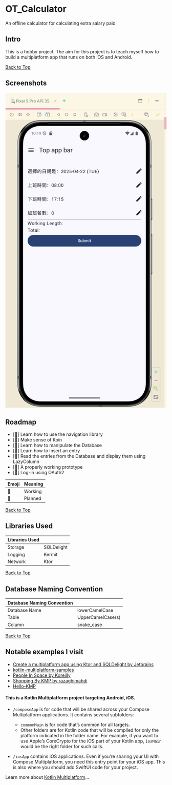 # OT_Calculator
An offline calculator for calculating extra salary paid

## Intro
This is a hobby project.
The aim for this project is to teach myself how to build a multiplatform app that runs on both iOS and Android.

[//]: # (Also, to make my life easier.)

[Back to Top]

[//]: # (Pictures)
## Screenshots
![App-Screenshot]

[//]: # (Path to pictures)
[App-Screenshot]: ./readme.d/App-Screenshot.png

[//]: # (## If things go sideways:)
[//]: # (type `./gradlew cleanBuildCache`)
[//]: # (type `rm -r ~/.gradle/caches/`)

## Roadmap
- [🔧] Learn how to use the navigation library
- [🔧] Make sense of Koin
- [🔧] Learn how to manipulate the Database
- [🔧] Learn how to insert an entry
- [🔧] Read the entries from the Database and display them using LazyColumn
- [🔧] A properly working prototype
- [📝] Log-in using OAuth2

| Emoji | Meaning |
|:------|:--------|
| 🔧    | Working |
| 📝    | Planned |

[Back to Top]

## Libraries Used
| Libraries Used |            |
|:---------------|:-----------|
| Storage        | SQLDelight |
| Logging        | Kermit     |(Yet implemented)
| Network        | Ktor       |(Yet implemented)

[//]: # (|Nav    |Native   |)

[Back to Top]

## Database Naming Convention

| Database Naming Convention |                   |
|:---------------------------|:------------------|
| Database Name              | lowerCamelCase    |
| Table                      | UpperCamelCase(s) |
| Column                     | snake_case        |

[Back to Top]

## Notable examples I visit 
- [Create a multiplatform app using Ktor and SQLDelight by Jetbrains](https://www.jetbrains.com/help/kotlin-multiplatform-dev/multiplatform-ktor-sqldelight.html)
- [kotlin-multiplatform-samples](https://github.com/android/kotlin-multiplatform-samples/tree/main)
- [People In Space by Koreilly](https://github.com/joreilly/PeopleInSpace/)
- [Shopping By KMP by razaghimahdi](https://github.com/razaghimahdi/Shopping-By-KMP/)
- [Hello-KMP](https://github.com/touchlab/DroidconKotlin)


#### This is a Kotlin Multiplatform project targeting Android, iOS.

* `/composeApp` is for code that will be shared across your Compose Multiplatform applications.
  It contains several subfolders:
  - `commonMain` is for code that’s common for all targets.
  - Other folders are for Kotlin code that will be compiled for only the platform indicated in the folder name.
    For example, if you want to use Apple’s CoreCrypto for the iOS part of your Kotlin app,
    `iosMain` would be the right folder for such calls.

* `/iosApp` contains iOS applications. Even if you’re sharing your UI with Compose Multiplatform, 
  you need this entry point for your iOS app. This is also where you should add SwiftUI code for your project.


Learn more about [Kotlin Multiplatform](https://www.jetbrains.com/help/kotlin-multiplatform-dev/get-started.html)…

[Back to Top]: #OT_Calculator